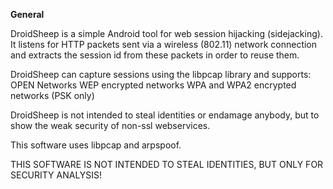 <b>General</b>

DroidSheep is a simple Android tool for web session hijacking (sidejacking). It listens for HTTP packets sent via a wireless (802.11) network connection and extracts the session id from these packets in order to reuse them.

DroidSheep can capture sessions using the libpcap library and supports: OPEN Networks WEP encrypted networks WPA and WPA2 encrypted networks (PSK only)

DroidSheep is not intended to steal identities or endamage anybody, but to show the weak security of non-ssl webservices.

This software uses libpcap and arpspoof.

THIS SOFTWARE IS NOT INTENDED TO STEAL IDENTITIES, BUT ONLY FOR SECURITY ANALYSIS! 
